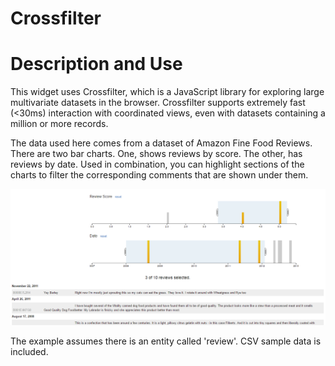 # Crossfilter #

# Description and Use #

This widget uses Crossfilter, which is a JavaScript library for exploring large multivariate datasets in the browser.
Crossfilter supports extremely fast (<30ms) interaction with coordinated views, even with datasets
containing a million or more records.

The data used here comes from a dataset of Amazon Fine Food Reviews. There are two bar charts. One, shows reviews by score.
The other, has reviews by date. Used in combination, you can highlight sections of the charts to filter the corresponding
comments that are shown under them.

![Crossfilter Example](crossfilter.png)

The example assumes there is an entity called 'review'. CSV sample data is included.
